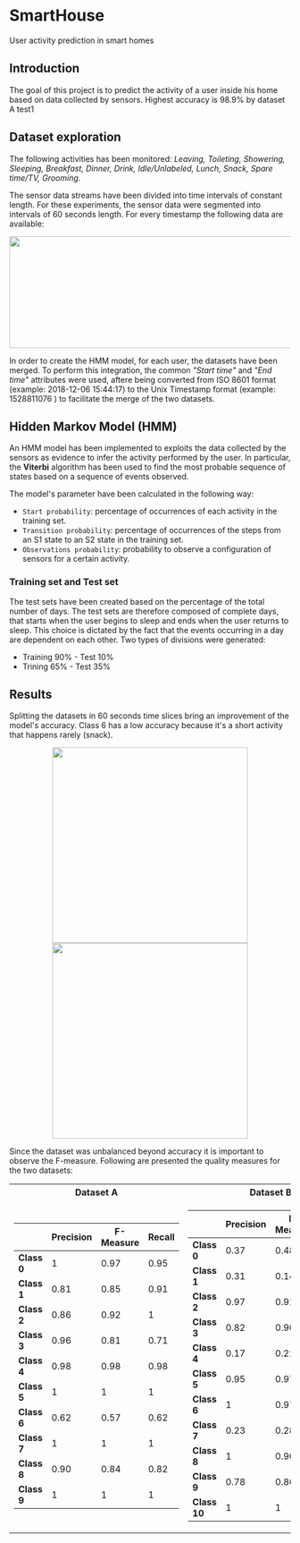 # SmartHouse
User activity prediction in smart homes

## Introduction
The goal of this project is to predict the activity of a user inside his home based on data collected by sensors. Highest accuracy is 98.9% by dataset A test1 

## Dataset exploration

The following activities has been monitored: *Leaving, Toileting, Showering, Sleeping, Breakfast, Dinner, Drink, Idle/Unlabeled, Lunch, Snack, Spare time/TV, Grooming*.

The sensor data streams have been divided into time intervals of constant length. For these experiments, the sensor data were segmented into intervals of 60 seconds length. For every timestamp the following data are available:

<p align="center">
<img src="Images/sensori.PNG" width="550" height="200" />
</p>

In order to create the HMM model, for each user, the datasets have been merged. To perform this integration, the common *"Start time"* and *"End time"* attributes were used, aftere being converted from ISO 8601 format (example: 2018-12-06 15:44:17) to the Unix Timestamp format (example: 1528811076 ) to facilitate the merge of the two datasets.

## Hidden Markov Model (HMM)

An HMM model has been implemented to exploits the data collected by the sensors as evidence to infer the activity performed by the user. In particular, the **Viterbi** algorithm has been used to find the most probable sequence of states based on a sequence of events observed.

The model's parameter have been calculated in the following way:

- `Start probability`: percentage of occurrences of each activity in the training set.
- `Transition probability`: percentage of occurrences of the steps from an S1 state to an S2 state in the training set.
- `Observations probability`: probability to observe a configuration of sensors for a certain activity.

### Training set and Test set

The test sets have been created based on the percentage of the total number of days. The test sets are therefore composed of complete days, that starts when the user begins to sleep and ends when the user returns to sleep. This choice is dictated by the fact that the events occurring in a day are dependent on each other. Two types of divisions were generated:

- Training 90% - Test 10% 
- Trining 65% - Test 35%

## Results

Splitting the datasets in 60 seconds time slices bring an improvement of the model's accuracy. Class 6 has a low accuracy because it's a short activity that happens rarely (snack).

<p align="center">
  <img src="Images/cm115.png" width="350" />
  <img src="Images/cm213.png" width="350" />   
</p>

Since the dataset was unbalanced beyond accuracy it is important to observe the F-measure.
Following are presented the quality measures for the two datasets:



<table>
<tr><th>Dataset A</th><th>Dataset B</th></tr>
<tr><td>

| |Precision| F-Measure | Recall|
|--|--|--|--|
|**Class 0**| 1 | 0.97 | 0.95 |
|**Class 1**| 0.81 | 0.85 | 0.91 |
|**Class 2**| 0.86 | 0.92 | 1 |
|**Class 3**| 0.96 | 0.81 | 0.71 |
|**Class 4**| 0.98 | 0.98 | 0.98 |
|**Class 5**| 1 | 1 | 1 |
|**Class 6**| 0.62 | 0.57 | 0.62 |
|**Class 7**| 1 | 1 | 1 |
|**Class 8**| 0.90 | 0.84 | 0.82 |
|**Class 9**| 1 | 1 | 1 |

</td><td>

| |Precision| F-Measure | Recall|
|--|--|--|--|
|**Class 0**| 0.37 | 0.48 | 0.74 |
|**Class 1**| 0.31 | 0.14 | 0.28 |
|**Class 2**| 0.97 | 0.91 | 0.85 |
|**Class 3**| 0.82 | 0.90 | 1 |
|**Class 4**| 0.17 | 0.21 | 0.37 |
|**Class 5**| 0.95 | 0.97 | 1 |
|**Class 6**| 1 | 0.97 | 0.94 |
|**Class 7**| 0.23 | 0.28 | 0.36 |
|**Class 8**| 1 | 0.90 | 0.82 |
|**Class 9**| 0.78 | 0.86 | 0.97 |
|**Class 10**| 1 | 1 | 1 |

</td></tr> </table>










